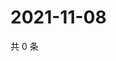 # 2021-11-08

共 0 条

<!-- BEGIN WEIBO -->
<!-- 最后更新时间 Mon Nov 08 2021 11:09:19 GMT+0800 (China Standard Time) -->

<!-- END WEIBO -->
